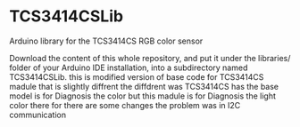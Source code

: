 TCS3414CSLib
==========

Arduino library for the TCS3414CS RGB color sensor

Download the content of this whole repository, and put it under the libraries/ folder of your Arduino IDE installation, into a subdirectory named TCS3414CSLib.
this is modified version of base code for TCS3414CS madule that is slightly diffrent 
the diffdrent was TCS3414CS has the base model is for Diagnosis the color but this madule is for Diagnosis the light color
there for there are some changes 
the problem was in I2C communication 
